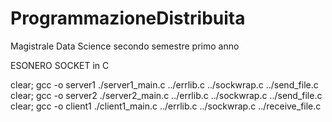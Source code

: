 # ProgrammazioneDistribuita

Magistrale Data Science
secondo semestre
primo anno

ESONERO SOCKET in C

clear; gcc -o server1 ./server1_main.c ../errlib.c ../sockwrap.c ../send_file.c
clear; gcc -o server2 ./server2_main.c ../errlib.c ../sockwrap.c ../send_file.c
clear; gcc -o client1 ./client1_main.c ../errlib.c ../sockwrap.c ../receive_file.c
